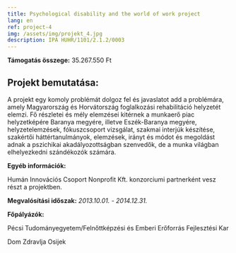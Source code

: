 ```yaml
---
title: Psychological disability and the world of work project
lang: en
ref: project-4
img: /assets/img/projekt_4.jpg
description: IPA HUHR/1101/2.1.2/0003
---
```


__Támogatás összege:__ 35.267.550 Ft

## Projekt bemutatása:

A projekt egy komoly problémát dolgoz fel és javaslatot add a problémára, amely Magyarország és Horvátország foglalkozási rehabilitáció helyzetét elemzi. Fő részletei és mély elemzései kitérnek a munkaerő piac helyzetképére Baranya megyére, illetve Eszék-Baranya megyére, helyzetelemzések, fókuszcsoport vizsgálat, szakmai interjúk készítése, szakértői háttértanulmányok, elemzések, irányt és módot és megoldást adnak a pszichikai akadályozottságban szenvedők, de a munka világban elhelyezkedni szándékozók számára.

__Egyéb információk:__

Humán Innovációs Csoport Nonprofit Kft. konzorciumi partnerként vesz részt a projektben.

__Megvalósítási időszak:__ _2013.10.01. - 2014.12.31._

__Főpályázók:__

Pécsi Tudományegyetem/Felnőttképzési és Emberi Erőforrás Fejlesztési Kar

Dom Zdravlja Osijek
